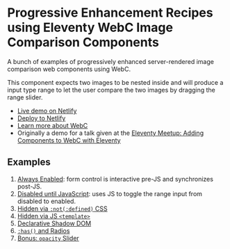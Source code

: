 # Progressive Enhancement Recipes using Eleventy WebC Image Comparison Components

A bunch of examples of progressively enhanced server-rendered image comparison web components using WebC.

This component expects two images to be nested inside and will produce a input type range to let the user compare the two images by dragging the range slider.

* [Live demo on Netlify](https://demo-webc-image-compare.netlify.app/)
* [Deploy to Netlify](https://app.netlify.com/start/deploy?repository=https://github.com/11ty/demo-webc-image-compare)
* [Learn more about WebC](https://www.11ty.dev/docs/languages/webc/)
* Originally a demo for a talk given at the [Eleventy Meetup: Adding Components to WebC with Eleventy](https://www.zachleat.com/web/webc-in-eleventy/)

## Examples

1. [Always Enabled](https://demo-webc-image-compare.netlify.app/#enabled): form control is interactive pre-JS and synchronizes post-JS.
1. [Disabled until JavaScript](https://demo-webc-image-compare.netlify.app/#disabled): uses JS to toggle the range input from disabled to enabled.
1. [Hidden via `:not(:defined)` CSS](https://demo-webc-image-compare.netlify.app/#hidden-css)
1. [Hidden via JS `<template>`](https://demo-webc-image-compare.netlify.app/#hidden-tmpl)
1. [Declarative Shadow DOM](https://demo-webc-image-compare.netlify.app/#dsd)
1. [`:has()` and Radios](https://demo-webc-image-compare.netlify.app/#has-radios)
1. [Bonus: `opacity` Slider](https://demo-webc-image-compare.netlify.app/#opacity)